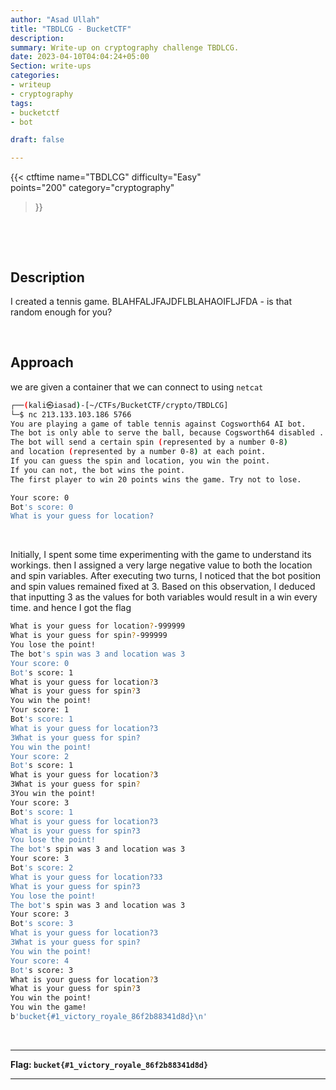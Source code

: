 ```yaml
---
author: "Asad Ullah"
title: "TBDLCG - BucketCTF"
description: 
summary: Write-up on cryptography challenge TBDLCG.
date: 2023-04-10T04:04:24+05:00
Section: write-ups
categories:
- writeup
- cryptography
tags:
- bucketctf
- bot

draft: false

---
```


{{< 
ctftime 
name="TBDLCG" 
difficulty="Easy"  
points="200"
category="cryptography"
>}}

&nbsp;

&nbsp;


## Description

I created a tennis game. BLAHFALJFAJDFLBLAHAOIFLJFDA - is that random enough for you?

&nbsp;

## Approach

we are given a container that we can connect to using `netcat`

```bash
┌──(kali㉿iasad)-[~/CTFs/BucketCTF/crypto/TBDLCG]
└─$ nc 213.133.103.186 5766
You are playing a game of table tennis against Cogsworth64 AI bot.
The bot is only able to serve the ball, because Cogsworth64 disabled .
The bot will send a certain spin (represented by a number 0-8)
and location (represented by a number 0-8) at each point.
If you can guess the spin and location, you win the point.
If you can not, the bot wins the point.
The first player to win 20 points wins the game. Try not to lose.

Your score: 0
Bot's score: 0
What is your guess for location?
```
&nbsp;

Initially, I spent some time experimenting with the game to understand its workings. then I assigned a very large negative value to both the location and spin variables. After executing two turns, I noticed that the bot position and spin values remained fixed at 3. Based on this observation, I deduced that inputting 3 as the values for both variables would result in a win every time. and hence I got the flag

```bash
What is your guess for location?-999999
What is your guess for spin?-999999
You lose the point!
The bot's spin was 3 and location was 3
Your score: 0
Bot's score: 1
What is your guess for location?3
What is your guess for spin?3
You win the point!
Your score: 1
Bot's score: 1
What is your guess for location?3
3What is your guess for spin?
You win the point!
Your score: 2
Bot's score: 1
What is your guess for location?3
3What is your guess for spin?
3You win the point!
Your score: 3
Bot's score: 1
What is your guess for location?3
What is your guess for spin?3
You lose the point!
The bot's spin was 3 and location was 3
Your score: 3
Bot's score: 2
What is your guess for location?33
What is your guess for spin?3
You lose the point!
The bot's spin was 3 and location was 3
Your score: 3
Bot's score: 3
What is your guess for location?3
3What is your guess for spin?
You win the point!
Your score: 4
Bot's score: 3
What is your guess for location?3
What is your guess for spin?3
You win the point!
You win the game!
b'bucket{#1_victory_royale_86f2b88341d8d}\n'
```

&nbsp;

---

**Flag: `bucket{#1_victory_royale_86f2b88341d8d}`**

---

&nbsp;

&nbsp;
